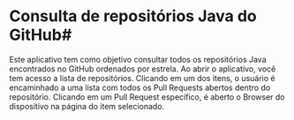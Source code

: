# Consulta de repositórios Java do GitHub#

Este aplicativo tem como objetivo consultar todos os repositórios Java encontrados no GitHub ordenados por estrela.
Ao abrir o aplicativo, você tem acesso a lista de repositórios. Clicando em um dos itens, o usuário é encaminhado a uma lista com todos os Pull Requests abertos dentro do repositório.
Clicando em um Pull Request específico, é aberto o Browser do dispositivo na página do item selecionado.